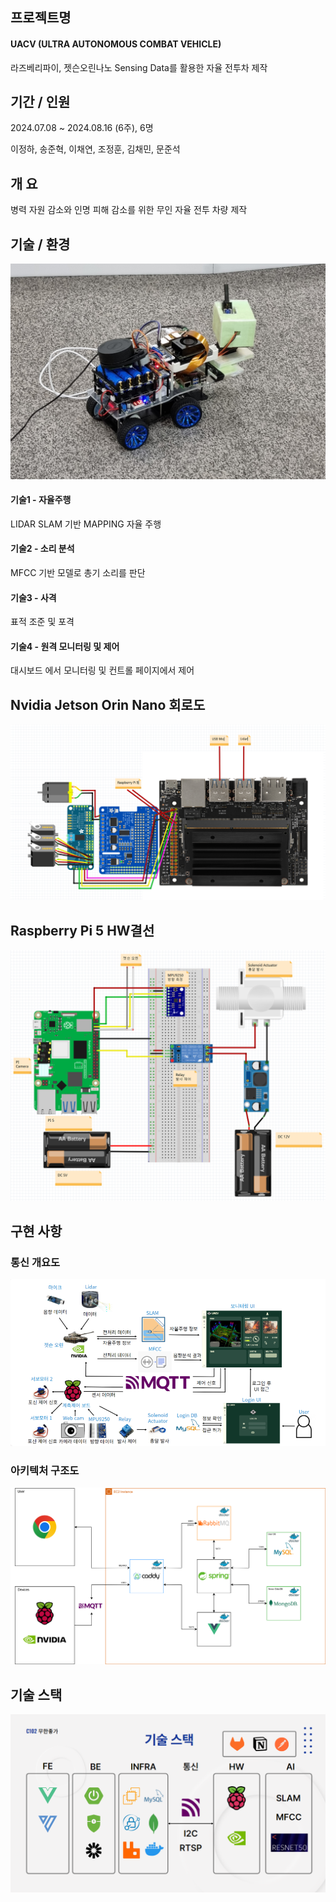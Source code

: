 ## 프로젝트명

#### UACV (ULTRA AUTONOMOUS COMBAT VEHICLE)

라즈베리파이, 젯슨오린나노 Sensing Data를 활용한 자율 전투차 제작

## 기간 / 인원

2024.07.08 ~ 2024.08.16 (6주),  6명

이정하, 송준혁, 이채연, 조정훈, 김채민, 문준석

## 개       요

병력 자원 감소와 인명 피해 감소를 위한 무인 자율 전투 차량 제작

## 기술 / 환경

![오린카.jpg](./assets/오린카.jpg)

#### 기술1 - 자율주행
LIDAR SLAM 기반 MAPPING 자율 주행

#### 기술2 - 소리 분석
MFCC 기반 모델로 총기 소리를 판단

#### 기술3 - 사격
표적 조준 및 포격

#### 기술4 - 원격 모니터링 및 제어
대시보드 에서 모니터링 및 컨트롤 페이지에서 제어


## Nvidia Jetson Orin Nano 회로도
![젯슨오린나노 회로도.png](./assets/젯슨오린나노_회로도.png)

## Raspberry Pi 5 HW결선
![라즈베리파이_HW결선.png](./assets/라즈베리파이_HW결선.png)

## 구현   사항
### 통신 개요도
![image.png](./assets/image.png)
### 아키텍처 구조도
![아키텍처.png](./assets/아키텍처.png)

## 기술   스택

![image-1.png](./assets/image-1.png)

